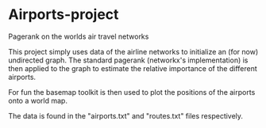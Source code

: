 # Airports-project
Pagerank on the worlds air travel networks


This project simply uses data of the airline networks to initialize an (for now) undirected graph.
The standard pagerank (networkx's implementation) is then applied to the graph to estimate the relative importance of the different airports.


For fun the basemap toolkit is then used to plot the positions of the airports onto a world map.

The data is found in the "airports.txt" and "routes.txt" files respectively.
